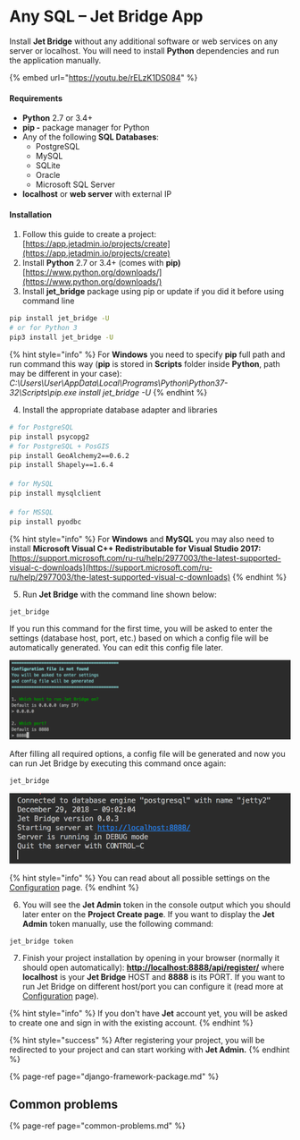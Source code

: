 # Any SQL – Jet Bridge App

Install **Jet Bridge** without any additional software or web services on any server or localhost. You will need to install **Python** dependencies and run the application manually.

{% embed url="https://youtu.be/rELzK1DS084" %}



#### Requirements

* **Python** 2.7 or 3.4+
* **pip -** package manager for Python
* Any of the following **SQL Databases**:
  * PostgreSQL 
  * MySQL 
  * SQLite 
  * Oracle 
  * Microsoft SQL Server 
* **localhost** or **web server** with external IP

#### Installation

1. Follow this guide to create a project: [https://app.jetadmin.io/projects/create](https://app.jetadmin.io/projects/create)
2. Install **Python** 2.7 or 3.4+ \(comes with **pip\)** [https://www.python.org/downloads/](https://www.python.org/downloads/)
3. Install **jet\_bridge** package using pip or update if you did it before using command line

```bash
pip install jet_bridge -U
# or for Python 3
pip3 install jet_bridge -U
```

{% hint style="info" %}
For **Windows** you need to specify **pip** full path and run command this way \(**pip** is stored in **Scripts** folder inside **Python**, path may be different in your case\):  
_C:\Users\User\AppData\Local\Programs\Python\Python37-32\Scripts\pip.exe install jet\_bridge -U_
{% endhint %}

4. Install the appropriate database adapter and libraries

```bash
# for PostgreSQL
pip install psycopg2
# for PostgreSQL + PosGIS
pip install GeoAlchemy2==0.6.2
pip install Shapely==1.6.4

# for MySQL
pip install mysqlclient

# for MSSQL
pip install pyodbc
```

{% hint style="info" %}
For **Windows** and **MySQL** you may also need to install **Microsoft Visual C++ Redistributable for Visual Studio 2017:**  
[https://support.microsoft.com/ru-ru/help/2977003/the-latest-supported-visual-c-downloads](https://support.microsoft.com/ru-ru/help/2977003/the-latest-supported-visual-c-downloads)
{% endhint %}

5. Run **Jet Bridge** with the command line shown below:

```bash
jet_bridge 
```

If you run this command for the first time, you will be asked to enter the settings \(database host, port, etc.\) based on which a config file will be automatically generated. You can edit this config file later.

![](../../.gitbook/assets/image%20%2813%29.png)

After filling all required options, a config file will be generated and now you can run Jet Bridge by executing this command once again:

```bash
jet_bridge 
```

![Result of running Jet Bridge](../../.gitbook/assets/image%20%28115%29.png)

{% hint style="info" %}
You can read about all possible settings on the [Configuration]() page.
{% endhint %}

6. You will see the **Jet Admin** token in the console output which you should later enter on the **Project Create page**. If you want to display the **Jet Admin** token manually, use the following command:

```text
jet_bridge token
```

7. Finish your project installation by opening in your browser \(normally it should open automatically\): [**http://localhost:8888/api/register/**](http://localhost:8888/api/register/) where **localhost** is your **Jet Bridge** HOST and **8888** is its PORT. If you want to run Jet Bridge on different host/port you can configure it \(read more at [Configuration](https://docs.jetadmin.io/getting-started/configuration) page\).

{% hint style="info" %}
If you don't have **Jet** account yet, you will be asked to create one and sign in with the existing account.
{% endhint %}

{% hint style="success" %}
After registering your project, you will be redirected to your project and can start working with **Jet Admin.**
{% endhint %}

{% page-ref page="django-framework-package.md" %}

## Common problems

{% page-ref page="common-problems.md" %}

